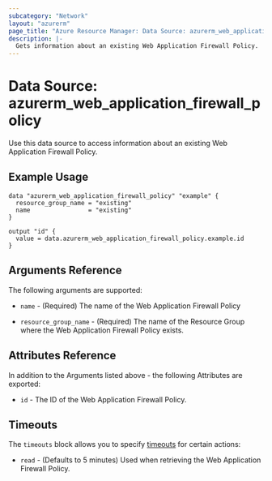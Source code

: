 ```yaml
---
subcategory: "Network"
layout: "azurerm"
page_title: "Azure Resource Manager: Data Source: azurerm_web_application_firewall_policy"
description: |-
  Gets information about an existing Web Application Firewall Policy.
---
```


# Data Source: azurerm_web_application_firewall_policy

Use this data source to access information about an existing Web Application Firewall Policy.

## Example Usage

```hcl
data "azurerm_web_application_firewall_policy" "example" {
  resource_group_name = "existing"
  name                = "existing"
}

output "id" {
  value = data.azurerm_web_application_firewall_policy.example.id
}
```

## Arguments Reference

The following arguments are supported:

* `name` - (Required) The name of the Web Application Firewall Policy

* `resource_group_name` - (Required) The name of the Resource Group where the Web Application Firewall Policy exists.

## Attributes Reference

In addition to the Arguments listed above - the following Attributes are exported: 

* `id` - The ID of the Web Application Firewall Policy.

## Timeouts

The `timeouts` block allows you to specify [timeouts](https://www.terraform.io/docs/configuration/resources.html#timeouts) for certain actions:

* `read` - (Defaults to 5 minutes) Used when retrieving the Web Application Firewall Policy.
